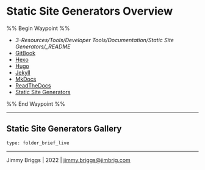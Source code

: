 # Static Site Generators Overview

%% Begin Waypoint %%

* *3-Resources/Tools/Developer Tools/Documentation/Static Site Generators/_README*
* [GitBook](GitBook.md)
* [Hexo](Hexo.md)
* [Hugo](Hugo.md)
* [Jekyll](Jekyll.md)
* [MkDocs](MkDocs.md)
* [ReadTheDocs](ReadTheDocs.md)
* [Static Site Generators](Static%20Site%20Generators.md)

%% End Waypoint %%

---

## Static Site Generators Gallery

````ccard
type: folder_brief_live
````

---

Jimmy Briggs | 2022 | <jimmy.briggs@jimbrig.com>
